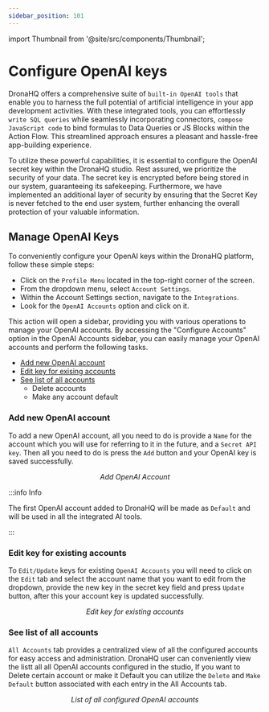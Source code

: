 ```yaml
---
sidebar_position: 101
---
```


import Thumbnail from '@site/src/components/Thumbnail';

# Configure OpenAI keys 

DronaHQ offers a comprehensive suite of `built-in OpenAI tools` that enable you to harness the full potential of artificial intelligence in your app development activities. With these integrated tools, you can effortlessly `write SQL queries` while seamlessly incorporating connectors, `compose JavaScript code` to bind formulas to Data Queries or JS Blocks within the Action Flow. This streamlined approach ensures a pleasant and hassle-free app-building experience.

To utilize these powerful capabilities, it is essential to configure the OpenAI secret key within the DronaHQ studio. Rest assured, we prioritize the security of your data. The secret key is encrypted before being stored in our system, guaranteeing its safekeeping. Furthermore, we have implemented an additional layer of security by ensuring that the Secret Key is never fetched to the end user system, further enhancing the overall protection of your valuable information.

## Manage OpenAI Keys


To conveniently configure your OpenAI keys within the DronaHQ platform, follow these simple steps:

- Click on the `Profile Menu` located in the top-right corner of the screen.
- From the dropdown menu, select `Account Settings`.
- Within the Account Settings section, navigate to the `Integrations`.
- Look for the `OpenAI Accounts` option and click on it.

This action will open a sidebar, providing you with various operations to manage your OpenAI accounts. By accessing the "Configure Accounts" option in the OpenAI Accounts sidebar, you can easily manage your OpenAI accounts and perform the following tasks.

- [Add new OpenAI account](./ai-configure-openai-keys.md/#add-new-openai-account)
- [Edit key for exising accounts](./ai-configure-openai-keys.md/#edit-key-for-existing-accounts)
- [See list of all accounts](./ai-configure-openai-keys.md/#see-list-of-all-accounts)
  - Delete accounts
  - Make any account default

### Add new OpenAI account

To add a new OpenAI account, all you need to do is provide a `Name` for the account which you will use for referring to it in the future, and a `Secret API key`. Then all you need to do is press the `Add` button and your OpenAI key is saved successfully.

<figure>
  <Thumbnail src="/img/dronahq-ai/configure-openai-keys/add-openai-account.png" alt="Add OpenAI Account" width='100%'/>
  <figcaption align = "center"><i>Add OpenAI Account</i></figcaption>
</figure>

:::info Info

The first OpenAI account added to DronaHQ will be made as `Default` and will be used in all the integrated AI tools.

:::

### Edit key for existing accounts

To `Edit/Update` keys for existing `OpenAI Accounts` you will need to click on the `Edit` tab and select the account name that you want to edit from the dropdown, provide the new key in the secret key field and press `Update` button, after this your account key is updated successfully.

<figure>
  <Thumbnail src="/img/dronahq-ai/configure-openai-keys/edit-key-for-existing-accounts.png" alt="Edit key for existing accounts" width='100%'/>
  <figcaption align = "center"><i>Edit key for existing accounts</i></figcaption>
</figure>

### See list of all accounts

`All Accounts` tab provides a centralized view of all the configured accounts for easy access and administration. DronaHQ user can conveniently view the listt all all OpenAI accounts configured in the studio, If you want to Delete certain account or make it Default you can utilize the `Delete` and `Make Default` button associated with each entry in the All Accounts tab.

<figure>
  <Thumbnail src="/img/dronahq-ai/configure-openai-keys/list-all-accounts.png" alt="All configured OpenAI accounts list" width='100%'/>
  <figcaption align = "center"><i>List of all configured OpenAI accounts</i></figcaption>
</figure>